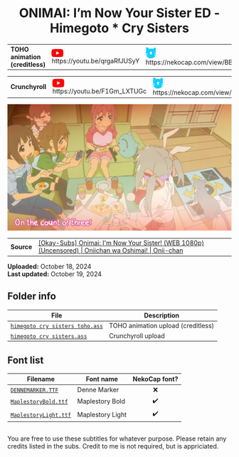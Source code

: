 
<h1 align='center'>ONIMAI: I’m Now Your Sister ED - Himegoto * Cry Sisters</h1>

<table align='center'>
    <tr>
        <td> <b>TOHO animation (creditless)</b> </td>
        <td> <img src='../.img/youtube.svg' alt='YouTube' width=27 align='center'> &nbsp https://youtu.be/qrgaRfJUSyY </td>
        <td> <img src='../.img/nekocap.svg' alt='NekoCap' width=23 align='center'> &nbsp https://nekocap.com/view/BBtRAE4MWr </td>
    </tr>
</table>
<table align='center'>
    <tr>
        <td> <b>Crunchyroll</b> </td>
        <td> <img src='../.img/youtube.svg' alt='YouTube' width=27 align='center'> &nbsp https://youtu.be/F1Gm_LXTUGc </td>
        <td> <img src='../.img/nekocap.svg' alt='NekoCap' width=23 align='center'> &nbsp https://nekocap.com/view/yhcpDus9jX </td>
    </tr>
</table>

[![](./preview.webp)](https://www.youtube.com/watch?v=qrgaRfJUSyY&nekocap=BBtRAE4MWr)

<table align='center'>
    <tr>
        <!-- Source -->
        <td><b>Source</b></td>
        <!--  [[Okay-Subs] Onimai: I'm Now Your Sister! (WEB 1080p) (Uncensored) | Oniichan wa Oshimai! | Onii-chan](https://nyaa.si/view/1654825) -->
        <td><a href="https://nyaa.si/view/1654825">[Okay-Subs] Onimai: I'm Now Your Sister! (WEB 1080p) (Uncensored) | Oniichan wa Oshimai! | Onii-chan</a></td>
    </tr>
</table>

**Uploaded:** October 18, 2024  
**Last updated:** October 19, 2024

<!-- Description goes here -->

## Folder info

| File | Description |
| ---- | ----------- |
[`himegoto cry sisters toho.ass`](himegoto%20cry%20sisters%20toho.ass) | TOHO animation upload (creditless) |
[`himegoto cry sisters.ass`](himegoto%20cry%20sisters.ass) | Crunchyroll upload |

## Font list

| Filename | Font name | NekoCap font? |
| ---- | ---- | :--: |
 [`DENNEMARKER.TTF`](./fonts/DENNEMARKER.TTF) | Denne Marker | ❌ |
 [`MaplestoryBold.ttf`](https://github.com/abrokecube/subtitles-fonts/tree/main/NekoCap%20fonts/MaplestoryBold.ttf) | Maplestory Bold | ✔️ |
 [`MaplestoryLight.ttf`](https://github.com/abrokecube/subtitles-fonts/tree/main/NekoCap%20fonts/MaplestoryLight.ttf) | Maplestory Light | ✔️ |

<!-- Permissions -->
## 
You are free to use these subtitles for whatever purpose. Please retain any credits listed in the subs. Credit to me is not required, but is appriciated.
